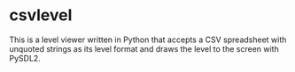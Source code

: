 # csvlevel
This is a level viewer written in Python that accepts a CSV spreadsheet with unquoted strings as its level format and draws the level to the screen with PySDL2.
